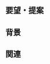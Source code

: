 ## 要望・提案
<!-- 要望や提案の内容を記載してください。 -->

## 背景
<!-- 要望や提案に至った理由を教えてください。もっとこうしたいや困っていることなどがあれば記載してください。 -->

## 関連
<!-- 関連するIssueがあれば記載してください。 -->
